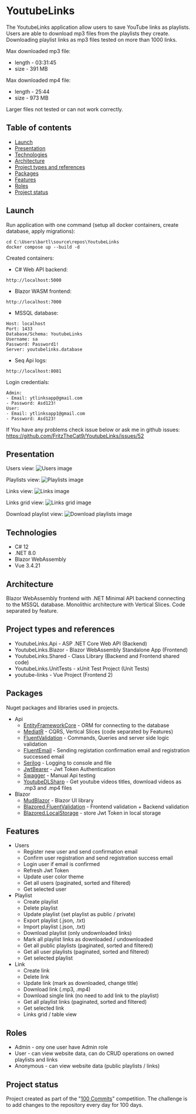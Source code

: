 # YoutubeLinks
The YoutubeLinks application allow users to save YouTube links as playlists.\
Users are able to download mp3 files from the playlists they create.\
Downloading playlist links as mp3 files tested on more than 1000 links.

Max downloaded mp3 file:
- length - 03:31:45
- size - 391 MB

Max downloaded mp4 file:
- length - 25:44
- size - 973 MB

Larger files not tested or can not work correctly.
## Table of contents
* [Launch](#launch)
* [Presentation](#presentation)
* [Technologies](#technologies)
* [Architecture](#architecture)
* [Project types and references](#project-types-and-references)
* [Packages](#packages)
* [Features](#features)
* [Roles](#roles)
* [Project status](#project-status)

## Launch
Run application with one command (setup all docker containers, create database, apply migrations):
```
cd C:\Users\bartl\source\repos\YoutubeLinks
docker compose up --build -d
```

Created containers:
- C# Web API backend:
```
http://localhost:5000
```
- Blazor WASM frontend:
```
http://localhost:7000
```
- MSSQL database:
```
Host: localhost 
Port: 1433 
Database/Schema: YoutubeLinks
Username: sa
Password: Password1!
Server: youtubelinks.database
```
- Seq Api logs:
```
http://localhost:8081
```

Login credentials:
```
Admin:
- Email: ytlinksapp@gmail.com
- Password: Asd123!
User:
- Email: ytlinksapp1@gmail.com
- Password: Asd123!
```

If You have any problems check issue below or ask me in github issues:
https://github.com/FritzTheCat9/YoutubeLinks/issues/52

## Presentation

Users view:
![Users image](./images/1_users.png)

Playlists view:
![Playlists image](./images/2_playlists.png)

Links view:
![Links image](./images/3_links.png)

Links grid view:
![Links grid image](./images/5_links_grid_view.png)

Download playlist view:
![Download playlists image](./images/4_playlist_downloading.png)

## Technologies
- C# 12
- .NET 8.0
- Blazor WebAssembly
- Vue 3.4.21

## Architecture
Blazor WebAssembly frontend with .NET Minimal API backend connecting to the MSSQL database. Monolithic architecture with Vertical Slices. Code separated by feature.

## Project types and references
- YoutubeLinks.Api - ASP .NET Core Web API (Backend)
- YoutubeLinks.Blazor - Blazor WebAssembly Standalone App (Frontend)
- YoutubeLinks.Shared - Class Library (Backend and Frontend shared code)
- YoutubeLinks.UnitTests - xUnit Test Project (Unit Tests)
- youtube-links - Vue Project (Frontend 2)

## Packages
Nuget packages and libraries used in projects.

- Api
    - [EntityFrameworkCore](https://www.nuget.org/packages/Microsoft.EntityFrameworkCore.SqlServer) - ORM for connecting to the database
    - [MediatR](https://www.nuget.org/packages/MediatR/) - CQRS, Vertical Slices (code separated by Features)
    - [FluentValidation](https://www.nuget.org/packages/FluentValidation) - Commands, Queries and server side logic validation
    - [FluentEmail](https://www.nuget.org/packages/FluentEmail.Razor) - Sending registation confirmation email and registration successed email 
    - [Serilog](https://www.nuget.org/packages/Serilog/3.1.2-dev-02097) - Logging to console and file
    - [JwtBearer](https://www.nuget.org/packages/Microsoft.AspNetCore.Authentication.JwtBearer) - Jwt Token Authentication
    - [Swagger](https://www.nuget.org/packages/Swashbuckle.AspNetCore) - Manual Api testing
    - [YoutubeDLSharp](https://github.com/Bluegrams/YoutubeDLSharp) - Get youtube videos titles, download videos as .mp3 and .mp4 files
- Blazor
    - [MudBlazor](https://www.nuget.org/packages/MudBlazor) - Blazor UI library
    - [Blazored.FluentValidation](https://www.nuget.org/packages/Blazored.FluentValidation) - Frontend validation + Backend validation
    - [Blazored.LocalStorage](https://www.nuget.org/packages/Blazored.LocalStorage) - store Jwt Token in local storage
    
## Features
- Users
    - Register new user and send confirmation email
    - Confirm user registration and send registration success email
    - Login user if email is confirmed
    - Refresh Jwt Token
    - Update user color theme
    - Get all users (paginated, sorted and filtered)
    - Get selected user
- Playlist
    - Create playlist
    - Delete playlist
    - Update playlist (set playlist as public / private)
    - Export playlist (.json, .txt)
    - Import playlist (.json, .txt)
    - Download playlist (only undownloaded links)
    - Mark all playlist links as downloaded / undownloaded
    - Get all public playlists (paginated, sorted and filtered)
    - Get all user playlists (paginated, sorted and filtered)
    - Get selected playlist
- Link
    - Create link
    - Delete link
    - Update link (mark as downloaded, change title)
    - Download link (.mp3, .mp4)
    - Download single link (no need to add link to the playlist)
    - Get all playlist links (paginated, sorted and filtered)
    - Get selected link
    - Links grid / table view

## Roles
- Admin - ony one user have Admin role
- User - can view website data, can do CRUD operations on owned playlists and links
- Anonymous - can view website data (public playlists / links)

## Project status
Project created as part of the "[100 Commits](https://100commitow.pl)" competition. The challenge is to add changes to the repository every day for 100 days.